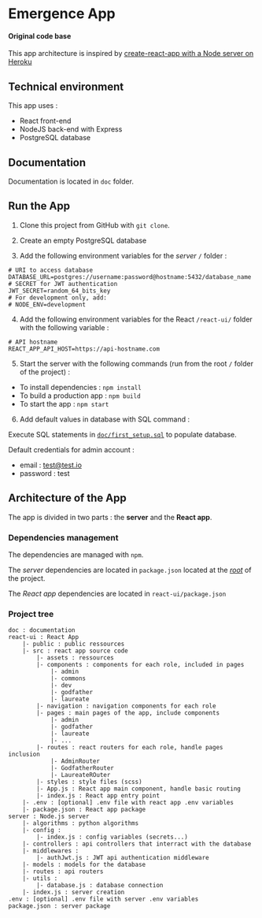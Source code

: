 # Emergence App



#### Original code base

This app architecture is inspired by [create-react-app with a Node server on Heroku](https://github.com/mars/heroku-cra-node)


## Technical environment

This app uses :
- React front-end
- NodeJS back-end with Express
- PostgreSQL database


## Documentation

Documentation is located in `doc` folder.


## Run the App

1. Clone this project from GitHub with `git clone`.

2. Create an empty PostgreSQL database

3. Add the following environment variables for the *server* `/` folder :

```.env
# URI to access database
DATABASE_URL=postgres://username:password@hostname:5432/database_name
# SECRET for JWT authentication
JWT_SECRET=random_64_bits_key
# For development only, add:
# NODE_ENV=development
```

4. Add the following environment variables for the React `/react-ui/` folder with the following variable :

```.env
# API hostname 
REACT_APP_API_HOST=https://api-hostname.com
```

5. Start the server with the following commands (run from the root `/`  folder of the project) :

- To install dependencies : `npm install`
- To build a production app : `npm build`
- To start the app : `npm start`

6. Add default values in database with SQL command :

Execute SQL statements in [`doc/first_setup.sql`](doc/first_setup.sql) to populate database.

Default credentials for admin account :
- email : test@test.io
- password : test


## Architecture of the App

The app is divided in two parts : the **server** and the **React app**.


### Dependencies management

The dependencies are managed with `npm`.

The *server* dependencies are located in `package.json` located at the <u>*root*</u> of the project.

The *React app* dependencies are located in `react-ui/package.json` 


### Project tree

```
doc : documentation
react-ui : React App
    |- public : public ressources
    |- src : react app source code
        |- assets : ressources
        |- components : components for each role, included in pages
            |- admin
            |- commons
            |- dev
            |- godfather
            |- laureate
        |- navigation : navigation components for each role
        |- pages : main pages of the app, include components
            |- admin
            |- godfather
            |- laureate
            |- ...
        |- routes : react routers for each role, handle pages inclusion
            |- AdminRouter
            |- GodfatherRouter
            |- LaureateROuter
        |- styles : style files (scss)
        |- App.js : React app main component, handle basic routing
        |- index.js : React app entry point
    |- .env : [optional] .env file with react app .env variables
    |- package.json : React app package
server : Node.js server
	|- algorithms : python algorithms
    |- config :
        |- index.js : config variables (secrets...)
    |- controllers : api controllers that interract with the database
    |- middlewares :
        |- authJwt.js : JWT api authentication middleware
    |- models : models for the database
    |- routes : api routers
    |- utils :
        |- database.js : database connection
    |- index.js : server creation
.env : [optional] .env file with server .env variables
package.json : server package
```

